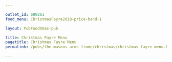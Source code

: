 ```yaml
---

outlet_id: 680261
food_menu: ChristmasFayre2018-price-band-1

layout: PubFoodXmas-pub

title: Christmas Fayre Menu
pagetitle: Christmas Fayre Menu
permalink: /pubs/the-masons-arms-frome/christmas/christmas-fayre-menu.html

---
```

